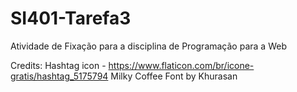 # SI401-Tarefa3
Atividade de Fixação para a disciplina de Programação para a Web

Credits:
Hashtag icon - https://www.flaticon.com/br/icone-gratis/hashtag_5175794
Milky Coffee Font by Khurasan